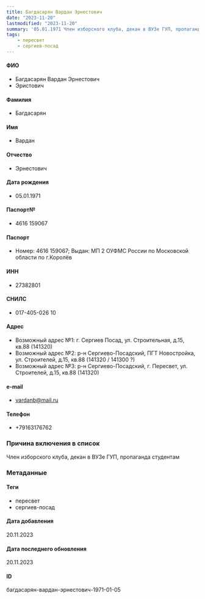 ```yaml
---
title: Багдасарян Вардан Эрнестович
date: "2023-11-20"
lastmodified: "2023-11-20"
summary: '05.01.1971 Член изборского клуба, декан в ВУЗе ГУП, пропаганда студентам'
tags: 
    - пересвет
    - сергиев-посад
---
```

<!--# pp2-->
<!--## Фигурант-->
<!--### Личные данные-->
#### ФИО
- Багдасарян Вардан Эрнестович
- Эристович
#### Фамилия
- Багдасарян
#### Имя
- Вардан
#### Отчество
- Эрнестович
#### Дата рождения
- 05.01.1971
#### Паспорт№
- 4616 159067
#### Паспорт
- Номер: 4616 159067; Выдан: МП 2 ОУФМС России по Московской области по г.Королёв
#### ИНН
- 27382801
#### СНИЛС
- 017-405-026 10
#### Адрес
- Возможный адрес №1: г. Сергиев Посад, ул. Строительная, д.15, кв.88 (141320)
- Возможный адрес №2: р-н Сергиево-Посадский, ПГТ Новостройка, ул. Строителей, д.15, кв.88 (141320 / 141300 ?)
- Возможный адрес №3: р-н Сергиево-Посадский, г. Пересвет, ул. Строителей, д.15, кв.88 (141320)
#### e-mail
- vardanb@mail.ru
#### Телефон
- +79163176762
### Причина включения в список
Член изборского клуба, декан в ВУЗе ГУП, пропаганда студентам
### Метаданные
#### Теги
- пересвет
- сергиев-посад
#### Дата добавления
20.11.2023
#### Дата последнего обновления
20.11.2023
#### ID
багдасарян-вардан-эрнестович-1971-01-05
<!--## END;-->
